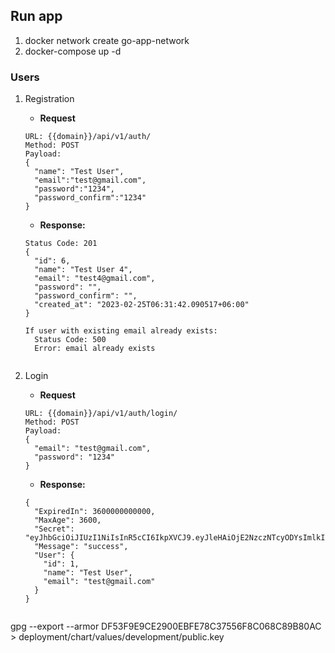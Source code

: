 ## Run app
1. docker network create go-app-network 
2. docker-compose up -d 



### Users


1. Registration
    - **Request**
    ```
   URL: {{domain}}/api/v1/auth/
   Method: POST
   Payload:
    {
      "name": "Test User",
      "email":"test@gmail.com",
      "password":"1234",
      "password_confirm":"1234"
    }
    ```
    - **Response:**
   ```
   Status Code: 201
   {
     "id": 6,
     "name": "Test User 4",
     "email": "test4@gmail.com",
     "password": "",
     "password_confirm": "",
     "created_at": "2023-02-25T06:31:42.090517+06:00"
   }
   
   If user with existing email already exists:
     Status Code: 500
     Error: email already exists
    
    ```


2. Login
    - **Request**
    ```
   URL: {{domain}}/api/v1/auth/login/
   Method: POST
   Payload:
   {
      "email": "test@gmail.com",
      "password": "1234"
   }
    ```
    - **Response:**
   ```
   {
     "ExpiredIn": 3600000000000,
     "MaxAge": 3600,
     "Secret": "eyJhbGciOiJIUzI1NiIsInR5cCI6IkpXVCJ9.eyJleHAiOjE2NzczNTcyODYsImlkIjoiMSJ9.YcIhoNIPSX8iuBcf743qabOjrvaaxUNFtmLOHpB6U88",
     "Message": "success",
     "User": {
       "id": 1,
       "name": "Test User",
       "email": "test@gmail.com"
     }
   }
    
    ```



gpg --export --armor DF53F9E9CE2900EBFE78C37556F8C068C89B80AC > deployment/chart/values/development/public.key